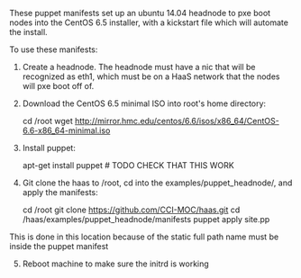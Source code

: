 These puppet manifests set up an ubuntu 14.04 headnode to pxe boot nodes into the CentOS 6.5
installer, with a kickstart file which will automate the install.

To use these manifests:

1. Create a headnode. The headnode must have a nic that will be recognized as eth1, which
   must be on a HaaS network that the nodes will pxe boot off of.
2. Download the CentOS 6.5 minimal ISO into root's home directory:

     cd /root
     wget http://mirror.hmc.edu/centos/6.6/isos/x86_64/CentOS-6.6-x86_64-minimal.iso

3. Install puppet:

     apt-get install puppet # TODO CHECK THAT THIS WORK

4. Git clone the haas to /root, cd into the examples/puppet_headnode/, and apply the manifests:

    cd /root
    git clone https://github.com/CCI-MOC/haas.git
    cd /haas/examples/puppet_headnode/manifests
    puppet apply site.pp

This is done in this location because of the static full path name must be inside the puppet manifest

5. Reboot machine to make sure the initrd is working 
